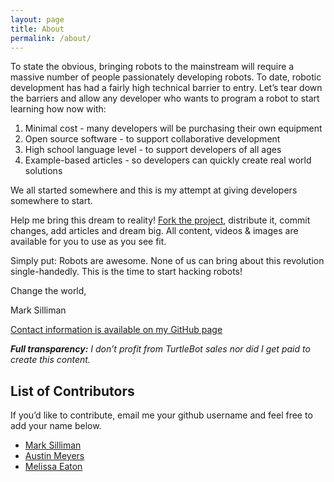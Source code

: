 ```yaml
---
layout: page
title: About
permalink: /about/
---
```


To state the obvious, bringing robots to the mainstream will require a massive number of people passionately developing robots. To date, robotic development has had a fairly high technical barrier to entry. Let’s tear down the barriers and allow any developer who wants to program a robot to start learning how now with:

1. Minimal cost - many developers will be purchasing their own equipment
2. Open source software - to support collaborative development
3. High school language level - to support developers of all ages
4. Example-based articles - so developers can quickly create real world solutions

We all started somewhere and this is my attempt at giving developers somewhere to start.

Help me bring this dream to reality! [Fork the project](https://github.com/markwsilliman/turtlebot-tutorial), distribute it, commit changes, add articles and dream big. All content, videos & images are available for you to use as you see fit.

Simply put: Robots are awesome. None of us can bring about this revolution single-handedly.  This is the time to start hacking robots!

Change the world,

Mark Silliman

[Contact information is available on my GitHub page](https://github.com/markwsilliman)

***Full transparency:** I don’t profit from TurtleBot sales nor did I get paid to create this content.*

## List of Contributors

If you’d like to contribute, email me your github username and feel free to add your name below.

* [Mark Silliman](https://github.com/markwsilliman)
* [Austin Meyers](https://github.com/ak5a)
* [Melissa Eaton](https://github.com/MustangSally12)
